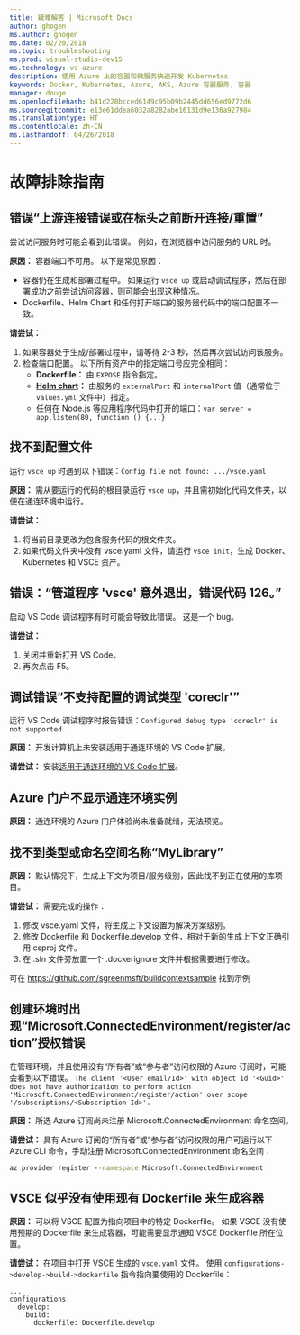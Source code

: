 ```yaml
---
title: 疑难解答 | Microsoft Docs
author: ghogen
ms.author: ghogen
ms.date: 02/20/2018
ms.topic: troubleshooting
ms.prod: visual-studio-dev15
ms.technology: vs-azure
description: 使用 Azure 上的容器和微服务快速开发 Kubernetes
keywords: Docker, Kubernetes, Azure, AKS, Azure 容器服务, 容器
manager: douge
ms.openlocfilehash: b41d228bcced6149c95b09b2445dd656ed9772d6
ms.sourcegitcommit: e13e61ddea6032a8282abe16131d9e136a927984
ms.translationtype: HT
ms.contentlocale: zh-CN
ms.lasthandoff: 04/26/2018
---
```

# <a name="troubleshooting-guide"></a>故障排除指南

## <a name="error-upstream-connect-error-or-disconnectreset-before-headers"></a>错误“上游连接错误或在标头之前断开连接/重置”
尝试访问服务时可能会看到此错误。 例如，在浏览器中访问服务的 URL 时。 

**原因：** 容器端口不可用。 以下是常见原因： 
* 容器仍在生成和部署过程中。 如果运行 `vsce up` 或启动调试程序，然后在部署成功之前尝试访问容器，则可能会出现这种情况。
* Dockerfile、Helm Chart 和任何打开端口的服务器代码中的端口配置不一致。

**请尝试：**
1. 如果容器处于生成/部署过程中，请等待 2-3 秒，然后再次尝试访问该服务。 
1. 检查端口配置。 以下所有资产中的指定端口号应完全相同：
    * **Dockerfile：** 由 `EXPOSE` 指令指定。
    * **[Helm chart](https://docs.helm.sh)：** 由服务的 `externalPort` 和 `internalPort` 值（通常位于 `values.yml` 文件中）指定。
    * 任何在 Node.js 等应用程序代码中打开的端口：`var server = app.listen(80, function () {...}`


## <a name="config-file-not-found"></a>找不到配置文件
运行 `vsce up` 时遇到以下错误：`Config file not found: .../vsce.yaml`

**原因：** 需从要运行的代码的根目录运行 `vsce up`，并且需初始化代码文件夹，以便在通连环境中运行。

**请尝试：**
1. 将当前目录更改为包含服务代码的根文件夹。 
1. 如果代码文件夹中没有 vsce.yaml 文件，请运行 `vsce init`，生成 Docker、Kubernetes 和 VSCE 资产。

## <a name="error-the-pipe-program-vsce-exited-unexpectedly-with-code-126"></a>错误：“管道程序 'vsce' 意外退出，错误代码 126。”
启动 VS Code 调试程序有时可能会导致此错误。 这是一个 bug。

**请尝试：**
1. 关闭并重新打开 VS Code。
2. 再次点击 F5。


## <a name="debugging-error-configured-debug-type-coreclr-is-not-supported"></a>调试错误“不支持配置的调试类型 'coreclr'”
运行 VS Code 调试程序时报告错误：`Configured debug type 'coreclr' is not supported.`

**原因：** 开发计算机上未安装适用于通连环境的 VS Code 扩展。

**请尝试：** 安装[适用于通连环境的 VS Code 扩展](get-started-netcore-01.md#get-kubernetes-debugging-for-vs-code)。


## <a name="the-azure-portal-doesnt-show-connected-environment-instances"></a>Azure 门户不显示通连环境实例

**原因：** 通连环境的 Azure 门户体验尚未准备就绪，无法预览。


## <a name="the-type-or-namespace-name-mylibrary-could-not-be-found"></a>找不到类型或命名空间名称“MyLibrary”

**原因：** 默认情况下，生成上下文为项目/服务级别，因此找不到正在使用的库项目。

**请尝试：** 需要完成的操作：
1. 修改 vsce.yaml 文件，将生成上下文设置为解决方案级别。
2. 修改 Dockerfile 和 Dockerfile.develop 文件，相对于新的生成上下文正确引用 csproj 文件。
3. 在 .sln 文件旁放置一个 .dockerignore 文件并根据需要进行修改。

可在 https://github.com/sgreenmsft/buildcontextsample 找到示例

## <a name="microsoftconnectedenvironmentregisteraction-authorization-error-when-creating-an-environment"></a>创建环境时出现“Microsoft.ConnectedEnvironment/register/action”授权错误
在管理环境，并且使用没有“所有者”或“参与者”访问权限的 Azure 订阅时，可能会看到以下错误。
`The client '<User email/Id>' with object id '<Guid>' does not have authorization to perform action 'Microsoft.ConnectedEnvironment/register/action' over scope '/subscriptions/<Subscription Id>'.`

**原因：** 所选 Azure 订阅尚未注册 Microsoft.ConnectedEnvironment 命名空间。

**请尝试：** 具有 Azure 订阅的“所有者”或“参与者”访问权限的用户可运行以下 Azure CLI 命令，手动注册 Microsoft.ConnectedEnvironment 命名空间：

```cmd
az provider register --namespace Microsoft.ConnectedEnvironment
```

## <a name="vsce-doesnt-seem-to-use-my-existing-dockerfile-to-build-a-container"></a>VSCE 似乎没有使用现有 Dockerfile 来生成容器 

**原因：** 可以将 VSCE 配置为指向项目中的特定 Dockerfile。 如果 VSCE 没有使用预期的 Dockerfile 来生成容器，可能需要显示通知 VSCE Dockerfile 所在位置。 

**请尝试：** 在项目中打开 VSCE 生成的 `vsce.yaml` 文件。 使用 `configurations->develop->build->dockerfile` 指令指向要使用的 Dockerfile：

```
...
configurations:
  develop:
    build:
      dockerfile: Dockerfile.develop
```